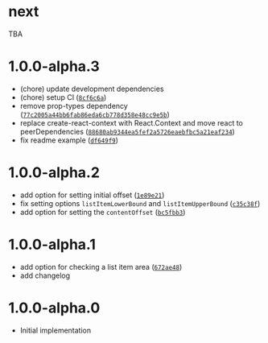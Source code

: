 # next

TBA

# 1.0.0-alpha.3

- (chore) update development dependencies
- (chore) setup CI ([`8cf6c6a`](https://github.com/n1ru4l/react-in-center-of-screen/commit/6dd9d22a36256d14f449a3a078e631da413242e4))
- remove prop-types dependency ([`77c2005a44bb6fab86eda6cb778d358e48cc9e5b`](https://github.com/n1ru4l/react-in-center-of-screen/commit/77c2005a44bb6fab86eda6cb778d358e48cc9e5b))
- replace create-react-context with React.Context and move react to peerDependencies ([`88680ab9344ea5fef2a5726eaebfbc5a21eaf234`](https://github.com/n1ru4l/react-in-center-of-screen/commit/88680ab9344ea5fef2a5726eaebfbc5a21eaf234))
- fix readme example ([`df649f9`](https://github.com/n1ru4l/react-in-center-of-screen/commit/629bcfe7fb96aeee3acf08bb5227d856e0bfab4c))

# 1.0.0-alpha.2

- add option for setting initial offset ([`1e89e21`](https://github.com/n1ru4l/react-in-center-of-screen/commit/36ba02c195b2f78a149bcee1f02b148a6b95fcbf))
- fix setting options `listItemLowerBound` and `listItemUpperBound` ([`c35c38f`](https://github.com/n1ru4l/react-in-center-of-screen/commit/bc5fbb31e196d535d0aa14f519270deca8b57585))
- add option for setting the `contentOffset` ([`bc5fbb3`](https://github.com/n1ru4l/react-in-center-of-screen/commit/66b534f7f765fe3bc21cda637e8e6b83c4e8aee3))

# 1.0.0-alpha.1

- add option for checking a list item area ([`672ae48`](https://github.com/n1ru4l/react-in-center-of-screen/commit/672ae4850d6746196f77c14ea62fdd6bc9267580))
- add changelog

# 1.0.0-alpha.0

- Initial implementation
